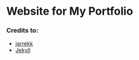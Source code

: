 # Website for My Portfolio

### Credits to:
* [jarrekk](https://github.com/jarrekk/Jalpc)
* [Jekyll](http://jekyllrb.com/)